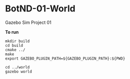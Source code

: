 # BotND-01-World

Gazebo Sim Project 01

**To run**

```
mkdir build
cd build
cmake ../
make
export GAZEBO_PLUGIN_PATH=${GAZEBO_PLUGIN_PATH}:${PWD}

cd ../world
gazebo world 
```
